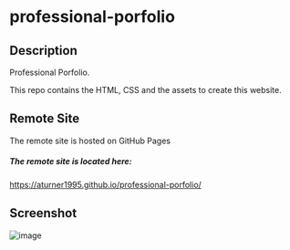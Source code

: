 # professional-porfolio

## Description

Professional Porfolio.

This repo contains the HTML, CSS and the assets to create this website.

## Remote Site

The remote site is hosted on GitHub Pages

##### The remote site is located here:
https://aturner1995.github.io/professional-porfolio/

## Screenshot
![image](https://user-images.githubusercontent.com/120421650/214348922-2997bbcd-eddb-437f-9ec8-50c7995446cb.png)

